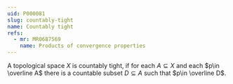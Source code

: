 ```yaml
---
uid: P000081
slug: countably-tight
name: Countably tight
refs:
  - mr: MR0687569
    name: Products of convergence properties
---
```

A topological space $X$ is countably tight, if for each $A\subseteq X$ and each $p\in \overline A$ there is a countable subset $D\subseteq A$ such that $p\in \overline D$.
